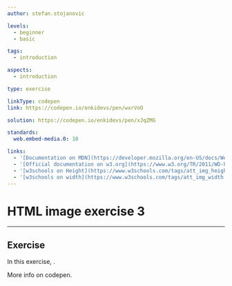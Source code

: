 ```yaml
---
author: stefan.stojanovic

levels:
  - beginner
  - basic

tags:
  - introduction

aspects:
  - introduction

type: exercise

linkType: codepen
link: https://codepen.io/enkidevs/pen/wxrVoO

solution: https://codepen.io/enkidevs/pen/xJqZMG

standards:
  web.embed-media.0: 10

links:
  - '[Documentation on MDN](https://developer.mozilla.org/en-US/docs/Web/HTML/Element/img){documentation}'
  - '[Official documentation on w3.org](https://www.w3.org/TR/2011/WD-html5-author-20110705/the-img-element.html#dom-img-alt){documentation}'
  - '[w3schools on Height](https://www.w3schools.com/tags/att_img_height.asp){website}'
  - '[w3schools on width](https://www.w3schools.com/tags/att_img_width.asp){website}'
---
```

# HTML image exercise 3
---

## Exercise
In this exercise, .

More info on codepen.
